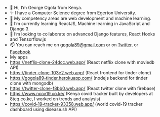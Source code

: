 - 👋 Hi, I’m George Ogola from Kenya.
- ✨ I have a Computer Science degree from Egerton University.
- 👀 My competency areas are web development and machine learning.
- 🌱 I’m currently learning ReactJS, Machine learning in JavaScript and Django 3.
- 💞️ I’m looking to collaborate on advanced Django features, React Hooks and Tensorflow.js
- 📫 You can reach me on gogola89@gmail.com or on [Twitter](www.twitter.com/gogola89), or [Facebook](www.facebook.com/gogola89).
- My apps
- https://netflix-clone-24dcc.web.app/ (React netflix clone with moviedb API)
- https://tinder-clone-103e2.web.app/ (React frontend for tinder clone)
- https://gogola89-tinder.herokuapp.com/ (nodejs backend for tinder clone with mongodb)
- https://twitter-clone-f8bb0.web.app/ (React twitter clone with firebase)
- https://www.ncov19.co.ke/ (Kenya covid tracker built by developers at 8teq.co.ke, I worked on trends and analysis)
- https://covid-19-tracker-93358.web.app/ (world covid-19 tracker dashboard using disease.sh API)

<!---
gogola89/gogola89 is a ✨ special ✨ repository because its `README.md` (this file) appears on your GitHub profile.
You can click the Preview link to take a look at your changes.
--->
